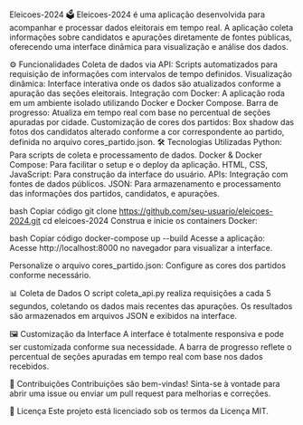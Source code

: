 Eleicoes-2024 🗳️
Eleicoes-2024 é uma aplicação desenvolvida para acompanhar e processar dados eleitorais em tempo real. A aplicação coleta informações sobre candidatos e apurações diretamente de fontes públicas, oferecendo uma interface dinâmica para visualização e análise dos dados.

⚙️ Funcionalidades
Coleta de dados via API: Scripts automatizados para requisição de informações com intervalos de tempo definidos.
Visualização dinâmica: Interface interativa onde os dados são atualizados conforme a apuração das seções eleitorais.
Integração com Docker: A aplicação roda em um ambiente isolado utilizando Docker e Docker Compose.
Barra de progresso: Atualiza em tempo real com base no percentual de seções apuradas por cidade.
Customização de cores dos partidos: Box shadow das fotos dos candidatos alterado conforme a cor correspondente ao partido, definida no arquivo cores_partido.json.
🛠️ Tecnologias Utilizadas
Python: Para scripts de coleta e processamento de dados.
Docker & Docker Compose: Para facilitar o setup e o deploy da aplicação.
HTML, CSS, JavaScript: Para construção da interface do usuário.
APIs: Integração com fontes de dados públicos.
JSON: Para armazenamento e processamento das informações dos partidos, candidatos, e apurações.


bash
Copiar código
git clone https://github.com/seu-usuario/eleicoes-2024.git
cd eleicoes-2024
Construa e inicie os containers Docker:

bash
Copiar código
docker-compose up --build
Acesse a aplicação: Acesse http://localhost:8000 no navegador para visualizar a interface.

Personalize o arquivo cores_partido.json: Configure as cores dos partidos conforme necessário.

📊 Coleta de Dados
O script coleta_api.py realiza requisições a cada 5 segundos, coletando os dados mais recentes das apurações. Os resultados são armazenados em arquivos JSON e exibidos na interface.

🖼️ Customização da Interface
A interface é totalmente responsiva e pode ser customizada conforme sua necessidade. A barra de progresso reflete o percentual de seções apuradas em tempo real com base nos dados recebidos.

🤝 Contribuições
Contribuições são bem-vindas! Sinta-se à vontade para abrir uma issue ou enviar um pull request para melhorias e correções.

📄 Licença
Este projeto está licenciado sob os termos da Licença MIT.
